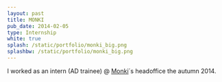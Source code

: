 ```yaml
---
layout: past
title: MONKI
pub_date: 2014-02-05
type: Internship
white: true
splash: /static/portfolio/monki_big.png
splashbw: /static/portfolio/monki_big.png
---
```


I worked as an intern (AD trainee) @ [Monki](http://www.monki.com/)´s headoffice the autumn 2014. 
